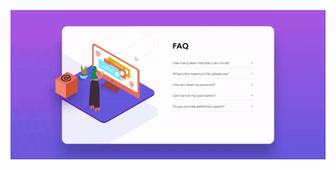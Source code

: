 <div align="center">

![Alt Text](https://github.com/Stilyx/FAQ-according/blob/main/faq-accordion/images/FAQ.gif)


 </div>
